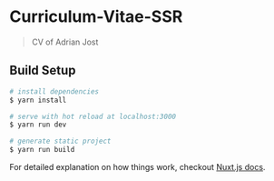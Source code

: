 # Curriculum-Vitae-SSR

> CV of Adrian Jost

## Build Setup

```bash
# install dependencies
$ yarn install

# serve with hot reload at localhost:3000
$ yarn run dev

# generate static project
$ yarn run build
```

For detailed explanation on how things work, checkout [Nuxt.js docs](https://nuxtjs.org).
